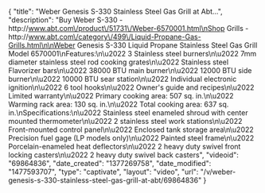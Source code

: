 {
    "title": "Weber Genesis S-330 Stainless Steel Gas Grill at Abt...",
    "description": "Buy Weber S-330 -  http:\/\/www.abt.com\/product\/51731\/Weber-6570001.html\nShop Grills - http:\/\/www.abt.com\/category\/499\/Liquid-Propane-Gas-Grills.html\n\nWeber Genesis S-330 Liquid Propane Stainless Steel Gas Grill Model 6570001\nFeatures:\n\u2022 3 Stainless steel burners\n\u2022 7mm diameter stainless steel rod cooking grates\n\u2022 Stainless steel Flavorizer bars\n\u2022 38000 BTU main burner\n\u2022 12000 BTU side burner\n\u2022 10000 BTU sear station\n\u2022 Individual electronic ignition\n\u2022 6 tool hooks\n\u2022 Owner's guide and recipes\n\u2022 Limited warranty\n\u2022 Primary cooking area: 507 sq. in.\n\u2022 Warming rack area: 130 sq. in.\n\u2022 Total cooking area: 637 sq. in.\nSpecifications:\n\u2022 Stainless steel enameled shroud with center mounted thermometer\n\u2022 2 stainless steel work stations\n\u2022 Front-mounted control panel\n\u2022 Enclosed tank storage area\n\u2022 Precision fuel gage (LP models only)\n\u2022 Painted steel frame\n\u2022 Porcelain-enameled heat deflectors\n\u2022 2 heavy duty swivel front locking casters\n\u2022 2 heavy duty swivel back casters",
    "videoid": "69864836",
    "date_created": "1377269758",
    "date_modified": "1477593707",
    "type": "captivate",
    "layout": "video",
    "url": "\/v\/weber-genesis-s-330-stainless-steel-gas-grill-at-abt\/69864836"
}